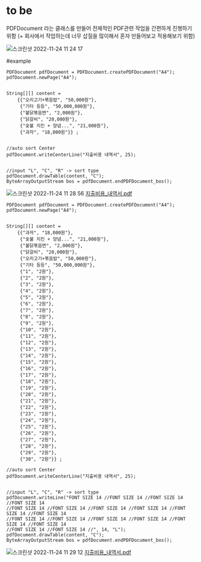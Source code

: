 # to be
PDFDocument 라는 클래스를 만들어 전체적인 PDF관련 작업을 간편하게 진행하기 위함
(+ 회사에서 작업하는데 너무 삽질을 많이해서 혼자 만들어보고 적용해보기 위함)

![스크린샷 2022-11-24 11 24 17](https://user-images.githubusercontent.com/41108735/203680165-86ddeb4c-d889-4f07-b43e-f03329c59e43.png)


#example
```
PDFDocument pdfDocument = PDFDocument.createPDFDocument("A4");
pdfDocument.newPage("A4");
 
 
String[][] content =
    {{"오리고기+볶음밥", "50,000원"},
     {"기타 등등", "50,000,000원"},
     {"불닭볶음면", "2,000원"},
     {"닭갈비", "20,000원"},
     {"숯불 치킨 + 양념...", "21,000원"},
     {"과자", "18,000원"}} ;
 
 
//auto sort Center
pdfDocument.writeCenterLine("지출비용 내역서", 25);
 
 
//input "L", "C", "R" -> sort type
pdfDocument.drawTable(content, "C");
ByteArrayOutputStream bos = pdfDocument.endPDFDocument_bos();
```
![스크린샷 2022-11-24 11 28 56](https://user-images.githubusercontent.com/41108735/203680746-d1c0a13f-44f1-4e59-b4c9-4a14a2fff720.png)
[지출비용_내역서.pdf](https://github.com/GaeTaeng/java_pdf_util_pdfbox/files/10080341/_.77.pdf)


```
PDFDocument pdfDocument = PDFDocument.createPDFDocument("A4");
pdfDocument.newPage("A4");
 
 
String[][] content =
    {{"과자", "18,000원"},
     {"숯불 치킨 + 양념...", "21,000원"},
     {"불닭볶음면", "2,000원"},
     {"닭갈비", "20,000원"},
     {"오리고기+볶음밥", "50,000원"},
     {"기타 등등", "50,000,000원"},
     {"1", "2원"},
     {"2", "2원"},
     {"3", "2원"},
     {"4", "2원"},
     {"5", "2원"},
     {"6", "2원"},
     {"7", "2원"},
     {"8", "2원"},
     {"9", "2원"},
     {"10", "2원"},
     {"11", "2원"},
     {"12", "2원"},
     {"13", "2원"},
     {"14", "2원"},
     {"15", "2원"},
     {"16", "2원"},
     {"17", "2원"},
     {"18", "2원"},
     {"19", "2원"},
     {"20", "2원"},
     {"21", "2원"},
     {"22", "2원"},
     {"23", "2원"},
     {"24", "2원"},
     {"25", "2원"},
     {"26", "2원"},
     {"27", "2원"},
     {"28", "2원"},
     {"29", "2원"},
     {"30", "2원"}} ;
 
//auto sort Center
pdfDocument.writeCenterLine("지출비용 내역서", 25);
 
 
//input "L", "C", "R" -> sort type
pdfDocument.writeLine("FONT SIZE 14 //FONT SIZE 14 //FONT SIZE 14 //FONT SIZE 14
//FONT SIZE 14 //FONT SIZE 14 //FONT SIZE 14 //FONT SIZE 14 //FONT SIZE 14 //FONT SIZE 14
//FONT SIZE 14 //FONT SIZE 14 //FONT SIZE 14 //FONT SIZE 14 //FONT SIZE 14 //FONT SIZE 14
//FONT SIZE 14 //FONT SIZE 14 //", 14, "L");
pdfDocument.drawTable(content, "C");
ByteArrayOutputStream bos = pdfDocument.endPDFDocument_bos();
```
![스크린샷 2022-11-24 11 29 12](https://user-images.githubusercontent.com/41108735/203680781-4a0dc41f-c1db-4e1f-ae9d-9ea78cdb753c.png)
[지출비용_내역서.pdf](https://github.com/GaeTaeng/java_pdf_util_pdfbox/files/10080343/_.82.pdf)

